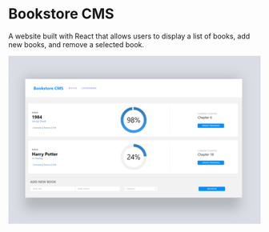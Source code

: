 # Bookstore CMS

A website built with React that allows users to display a list of books, add new books, and remove a selected book.

![Bookstore cms website preview](./src/mockup.png)
